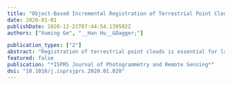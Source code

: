 ```yaml
---
title: "Object-Based Incremental Registration of Terrestrial Point Clouds in an Urban Environment"
date: 2020-01-01
publishDate: 2020-12-21T07:44:54.139502Z
authors: ["Xuming Ge", "__Han Hu__&Dagger;"]

publication_types: ["2"]
abstract: "Registration of terrestrial point clouds is essential for large-scale urban applications. The robustness, accuracy, and runtime are generally given the highest priority in the design of appropriate algorithms. Most approaches that target general scenarios can only fulfill some of these factors, that is, robustness and accuracy come at the cost of increased runtime and vice versa. This paper proposes an object-based incremental registration strategy that accomplishes all of these objectives without the need for artificial targets, aiming at a specific scenario, the urban environment. The key is to decompose the degrees of freedom for the SE(3) transformation to three separate but closely related steps, considering that scanners are generally leveled in urban scenes: (1) 2D transformation with matches from line primitives, (2) vertical offset compensation by robust least-squares optimization, and (3) full SE(3) least-squares refinement using uniformly selected local patches. The robustness is prioritized in the whole pipeline, as structured first by a primitive-based registration and two least-squares optimizations with robust estimations that do not require specific keypoints. An object-based strategy for terrestrial point clouds is used to increase the reliability of the first step by the line primitives, which significantly reduces the search space without affecting the recall ratio. The least-squares optimization contributes to achieve a global optimum for the accurate registration. The three coupling steps are also more efficient than segregated coarse-to-fine registration. Experimental evaluations for point clouds acquired in both a metropolis and in old-style cities reveal that the proposed methods are superior to or on par with the state-of-the-art in robustness, accuracy, and runtime. In addition, the methods are also agnostic to the primitives adopted."
featured: false
publication: "*ISPRS Journal of Photogrammetry and Remote Sensing*"
doi: "10.1016/j.isprsjprs.2020.01.020"
---
```


